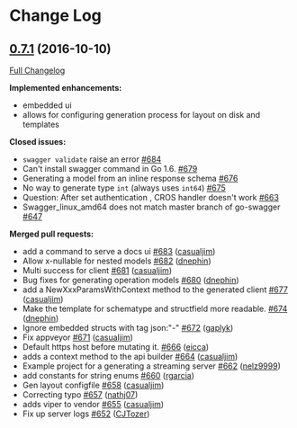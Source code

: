 # Change Log

## [0.7.1](https://github.com/ssfilatov/go-swagger/tree/0.7.1) (2016-10-10)
[Full Changelog](https://github.com/ssfilatov/go-swagger/compare/0.7.0...0.7.1)

**Implemented enhancements:**

- embedded ui
- allows for configuring generation process for layout on disk and templates

**Closed issues:**

- `swagger validate` raise an error [\#684](https://github.com/ssfilatov/go-swagger/issues/684)
- Can't install swagger command in Go 1.6. [\#679](https://github.com/ssfilatov/go-swagger/issues/679)
- Generating a model from an inline response schema [\#676](https://github.com/ssfilatov/go-swagger/issues/676)
- No way to generate type `int` \(always uses `int64`\) [\#675](https://github.com/ssfilatov/go-swagger/issues/675)
- Question: After set authentication , CROS handler doesn't work [\#663](https://github.com/ssfilatov/go-swagger/issues/663)
- Swagger\_linux\_amd64 does not match master branch of go-swagger [\#647](https://github.com/ssfilatov/go-swagger/issues/647)

**Merged pull requests:**

- add a command to serve a docs ui [\#683](https://github.com/ssfilatov/go-swagger/pull/683) ([casualjim](https://github.com/casualjim))
- Allow x-nullable for nested models [\#682](https://github.com/ssfilatov/go-swagger/pull/682) ([dnephin](https://github.com/dnephin))
- Multi success for client [\#681](https://github.com/ssfilatov/go-swagger/pull/681) ([casualjim](https://github.com/casualjim))
- Bug fixes for generating operation models [\#680](https://github.com/ssfilatov/go-swagger/pull/680) ([dnephin](https://github.com/dnephin))
- add a NewXxxParamsWithContext method to the generated client [\#677](https://github.com/ssfilatov/go-swagger/pull/677) ([casualjim](https://github.com/casualjim))
- Make the template for schematype and structfield  more readable. [\#674](https://github.com/ssfilatov/go-swagger/pull/674) ([dnephin](https://github.com/dnephin))
- Ignore embedded structs with tag json:"-" [\#672](https://github.com/ssfilatov/go-swagger/pull/672) ([gaplyk](https://github.com/gaplyk))
- Fix appveyor [\#671](https://github.com/ssfilatov/go-swagger/pull/671) ([casualjim](https://github.com/casualjim))
- Default https host before mutating it. [\#666](https://github.com/ssfilatov/go-swagger/pull/666) ([eicca](https://github.com/eicca))
- adds a context method to the api builder [\#664](https://github.com/ssfilatov/go-swagger/pull/664) ([casualjim](https://github.com/casualjim))
- Example project for a generating a streaming server [\#662](https://github.com/ssfilatov/go-swagger/pull/662) ([nelz9999](https://github.com/nelz9999))
- add constants for string enums [\#660](https://github.com/ssfilatov/go-swagger/pull/660) ([rgarcia](https://github.com/rgarcia))
- Gen layout configfile [\#658](https://github.com/ssfilatov/go-swagger/pull/658) ([casualjim](https://github.com/casualjim))
- Correcting typo [\#657](https://github.com/ssfilatov/go-swagger/pull/657) ([nathj07](https://github.com/nathj07))
- adds viper to vendor [\#655](https://github.com/ssfilatov/go-swagger/pull/655) ([casualjim](https://github.com/casualjim))
- Fix up server logs [\#652](https://github.com/ssfilatov/go-swagger/pull/652) ([CJTozer](https://github.com/CJTozer))

